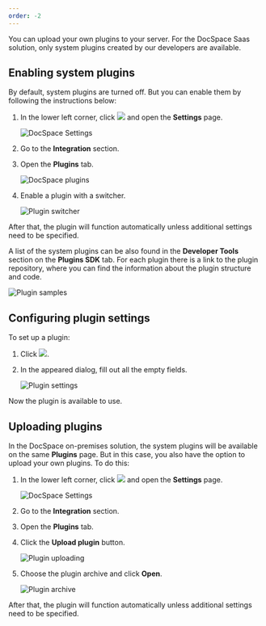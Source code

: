 ```yaml
---
order: -2
---
```


You can upload your own plugins to your server. For the DocSpace Saas solution, only system plugins created by our developers are available.

## Enabling system plugins

By default, system plugins are turned off. But you can enable them by following the instructions below:

1. In the lower left corner, click ![](/assets/images/docspace/more-icon.png) and open the **Settings** page.

   ![DocSpace Settings](/assets/images/docspace/docspace-settings.png)

2. Go to the **Integration** section.

3. Open the **Plugins** tab.

   ![DocSpace plugins](/assets/images/docspace/docspace-plugins.png)

4. Enable a plugin with a switcher.

   ![Plugin switcher](/assets/images/docspace/switcher.png)

After that, the plugin will function automatically unless additional settings need to be specified.

A list of the system plugins can be also found in the **Developer Tools** section on the **Plugins SDK** tab. For each plugin there is a link to the plugin repository, where you can find the information about the plugin structure and code.

![Plugin samples](/assets/images/docspace/plugin-samples.png)

## Configuring plugin settings

To set up a plugin:

1. Click ![](/assets/images/docspace/settings-icon.png).

2. In the appeared dialog, fill out all the empty fields.

   ![Plugin settings](/assets/images/docspace/plugin-settings.png)

Now the plugin is available to use.

## Uploading plugins

In the DocSpace on-premises solution, the system plugins will be available on the same **Plugins** page. But in this case, you also have the option to upload your own plugins. To do this:

1. In the lower left corner, click ![](/assets/images/docspace/more-icon.png) and open the **Settings** page.

   ![DocSpace Settings](/assets/images/docspace/docspace-settings.png)

2. Go to the **Integration** section.

3. Open the **Plugins** tab.

4. Click the **Upload plugin** button.

   ![Plugin uploading](/assets/images/docspace/upload-plugin.jpg)

5. Choose the plugin archive and click **Open**.

   ![Plugin archive](/assets/images/docspace/plugin-archive.png)

After that, the plugin will function automatically unless additional settings need to be specified.
